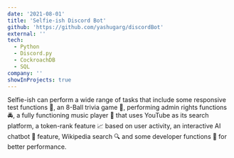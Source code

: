 ```yaml
---
date: '2021-08-01'
title: 'Selfie-ish Discord Bot'
github: 'https://github.com/yashugarg/discordBot'
external: ''
tech:
  - Python
  - Discord.py
  - CockroachDB
  - SQL
company: ''
showInProjects: true
---
```


Selfie-ish can perform a wide range of tasks that include some responsive test functions 👀, an 8-Ball trivia game 🎱, performing admin rights functions 🚔, a fully functioning music player 🎵 that uses YouTube as its search platform, a token-rank feature 📈 based on user activity, an interactive AI chatbot 💬 feature, Wikipedia search 🔍 and some developer functions 👥 for better performance.
